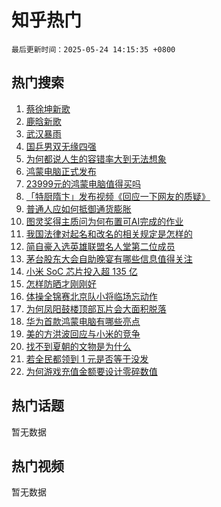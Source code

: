 # 知乎热门

`最后更新时间：2025-05-24 14:15:35 +0800`

## 热门搜索

1. [蔡徐坤新歌](https://www.zhihu.com/search?q=%E8%94%A1%E5%BE%90%E5%9D%A4%E6%96%B0%E6%AD%8C)
1. [鹿晗新歌](https://www.zhihu.com/search?q=%E9%B9%BF%E6%99%97%E6%96%B0%E6%AD%8C)
1. [武汉暴雨](https://www.zhihu.com/search?q=%E6%AD%A6%E6%B1%89%E6%9A%B4%E9%9B%A8)
1. [国乒男双无缘四强](https://www.zhihu.com/search?q=%E5%9B%BD%E4%B9%92%E7%94%B7%E5%8F%8C%E6%97%A0%E7%BC%98%E5%9B%9B%E5%BC%BA)
1. [为何都说人生的容错率大到无法想象](https://www.zhihu.com/search?q=%E4%B8%BA%E4%BD%95%E9%83%BD%E8%AF%B4%E4%BA%BA%E7%94%9F%E7%9A%84%E5%AE%B9%E9%94%99%E7%8E%87%E5%A4%A7%E5%88%B0%E6%97%A0%E6%B3%95%E6%83%B3%E8%B1%A1)
1. [鸿蒙电脑正式发布](https://www.zhihu.com/search?q=%E9%B8%BF%E8%92%99%E7%94%B5%E8%84%91%E6%AD%A3%E5%BC%8F%E5%8F%91%E5%B8%83)
1. [23999元的鸿蒙电脑值得买吗](https://www.zhihu.com/search?q=23999%E5%85%83%E7%9A%84%E9%B8%BF%E8%92%99%E7%94%B5%E8%84%91%E5%80%BC%E5%BE%97%E4%B9%B0%E5%90%97)
1. [「特厨隋卞」发布视频《回应一下网友的质疑》](https://www.zhihu.com/search?q=%E3%80%8C%E7%89%B9%E5%8E%A8%E9%9A%8B%E5%8D%9E%E3%80%8D%E5%8F%91%E5%B8%83%E8%A7%86%E9%A2%91%E3%80%8A%E5%9B%9E%E5%BA%94%E4%B8%80%E4%B8%8B%E7%BD%91%E5%8F%8B%E7%9A%84%E8%B4%A8%E7%96%91%E3%80%8B)
1. [普通人应如何抵御通货膨胀](https://www.zhihu.com/search?q=%E6%99%AE%E9%80%9A%E4%BA%BA%E5%BA%94%E5%A6%82%E4%BD%95%E6%8A%B5%E5%BE%A1%E9%80%9A%E8%B4%A7%E8%86%A8%E8%83%80)
1. [图灵奖得主质问为何布置可AI完成的作业](https://www.zhihu.com/search?q=%E5%9B%BE%E7%81%B5%E5%A5%96%E5%BE%97%E4%B8%BB%E8%B4%A8%E9%97%AE%E4%B8%BA%E4%BD%95%E5%B8%83%E7%BD%AE%E5%8F%AFAI%E5%AE%8C%E6%88%90%E7%9A%84%E4%BD%9C%E4%B8%9A)
1. [我国法律对起名和改名的相关规定是怎样的](https://www.zhihu.com/search?q=%E6%88%91%E5%9B%BD%E6%B3%95%E5%BE%8B%E5%AF%B9%E8%B5%B7%E5%90%8D%E5%92%8C%E6%94%B9%E5%90%8D%E7%9A%84%E7%9B%B8%E5%85%B3%E8%A7%84%E5%AE%9A%E6%98%AF%E6%80%8E%E6%A0%B7%E7%9A%84)
1. [简自豪入选英雄联盟名人堂第二位成员](https://www.zhihu.com/search?q=%E7%AE%80%E8%87%AA%E8%B1%AA%E5%85%A5%E9%80%89%E8%8B%B1%E9%9B%84%E8%81%94%E7%9B%9F%E5%90%8D%E4%BA%BA%E5%A0%82%E7%AC%AC%E4%BA%8C%E4%BD%8D%E6%88%90%E5%91%98)
1. [茅台股东大会自助晚宴有哪些信息值得关注](https://www.zhihu.com/search?q=%E8%8C%85%E5%8F%B0%E8%82%A1%E4%B8%9C%E5%A4%A7%E4%BC%9A%E8%87%AA%E5%8A%A9%E6%99%9A%E5%AE%B4%E6%9C%89%E5%93%AA%E4%BA%9B%E4%BF%A1%E6%81%AF%E5%80%BC%E5%BE%97%E5%85%B3%E6%B3%A8)
1. [小米 SoC 芯片投入超 135 亿](https://www.zhihu.com/search?q=%E5%B0%8F%E7%B1%B3%20SoC%20%E8%8A%AF%E7%89%87%E6%8A%95%E5%85%A5%E8%B6%85%20135%20%E4%BA%BF)
1. [怎样防晒才刚刚好](https://www.zhihu.com/search?q=%E6%80%8E%E6%A0%B7%E9%98%B2%E6%99%92%E6%89%8D%E5%88%9A%E5%88%9A%E5%A5%BD)
1. [体操全锦赛北京队小将临场忘动作](https://www.zhihu.com/search?q=%E4%BD%93%E6%93%8D%E5%85%A8%E9%94%A6%E8%B5%9B%E5%8C%97%E4%BA%AC%E9%98%9F%E5%B0%8F%E5%B0%86%E4%B8%B4%E5%9C%BA%E5%BF%98%E5%8A%A8%E4%BD%9C)
1. [为何凤阳鼓楼顶部瓦片会大面积脱落](https://www.zhihu.com/search?q=%E4%B8%BA%E4%BD%95%E5%87%A4%E9%98%B3%E9%BC%93%E6%A5%BC%E9%A1%B6%E9%83%A8%E7%93%A6%E7%89%87%E4%BC%9A%E5%A4%A7%E9%9D%A2%E7%A7%AF%E8%84%B1%E8%90%BD)
1. [华为首款鸿蒙电脑有哪些亮点](https://www.zhihu.com/search?q=%E5%8D%8E%E4%B8%BA%E9%A6%96%E6%AC%BE%E9%B8%BF%E8%92%99%E7%94%B5%E8%84%91%E6%9C%89%E5%93%AA%E4%BA%9B%E4%BA%AE%E7%82%B9)
1. [美的方洪波回应与小米的竞争](https://www.zhihu.com/search?q=%E7%BE%8E%E7%9A%84%E6%96%B9%E6%B4%AA%E6%B3%A2%E5%9B%9E%E5%BA%94%E4%B8%8E%E5%B0%8F%E7%B1%B3%E7%9A%84%E7%AB%9E%E4%BA%89)
1. [找不到夏朝的文物是为什么](https://www.zhihu.com/search?q=%E6%89%BE%E4%B8%8D%E5%88%B0%E5%A4%8F%E6%9C%9D%E7%9A%84%E6%96%87%E7%89%A9%E6%98%AF%E4%B8%BA%E4%BB%80%E4%B9%88)
1. [若全民都领到 1 元是否等于没发](https://www.zhihu.com/search?q=%E8%8B%A5%E5%85%A8%E6%B0%91%E9%83%BD%E9%A2%86%E5%88%B0%201%20%E5%85%83%E6%98%AF%E5%90%A6%E7%AD%89%E4%BA%8E%E6%B2%A1%E5%8F%91)
1. [为何游戏充值金额要设计零碎数值](https://www.zhihu.com/search?q=%E4%B8%BA%E4%BD%95%E6%B8%B8%E6%88%8F%E5%85%85%E5%80%BC%E9%87%91%E9%A2%9D%E8%A6%81%E8%AE%BE%E8%AE%A1%E9%9B%B6%E7%A2%8E%E6%95%B0%E5%80%BC)

## 热门话题

暂无数据

## 热门视频

暂无数据